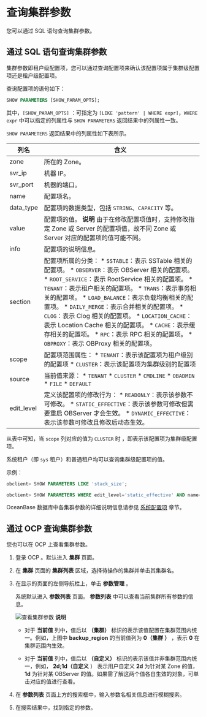 查询集群参数 
===========================

您可以通过 SQL 语句查询集群参数。

通过 SQL 语句查询集群参数 
------------------------------------

集群参数即租户级配置项，您可以通过查询配置项来确认该配置项属于集群级配置项还是租户级配置项。

查询配置项的语句如下：

```sql
SHOW PARAMETERS [SHOW_PARAM_OPTS];
```



其中，`[SHOW_PARAM_OPTS]` ：可指定为 `[LIKE 'pattern' | WHERE expr]`，`WHERE expr` 中可以指定的列属性与 `SHOW PARAMETERS` 返回结果中的列属性一致。

`SHOW PARAMETERS` 返回结果中的列属性如下表所示。


|     列名     |                                                                                                                                                                                                                                                                                                                                                                                                                        含义                                                                                                                                                                                                                                                                                                                                                                                                                         |
|------------|---------------------------------------------------------------------------------------------------------------------------------------------------------------------------------------------------------------------------------------------------------------------------------------------------------------------------------------------------------------------------------------------------------------------------------------------------------------------------------------------------------------------------------------------------------------------------------------------------------------------------------------------------------------------------------------------------------------------------------------------------------------------------------------------------------------------------------------------------|
| zone       | 所在的 Zone。                                                                                                                                                                                                                                                                                                                                                                                                                                                                                                                                                                                                                                                                                                                                                                                                                                         |
| svr_ip     | 机器 IP。                                                                                                                                                                                                                                                                                                                                                                                                                                                                                                                                                                                                                                                                                                                                                                                                                                            |
| svr_port   | 机器的端口。                                                                                                                                                                                                                                                                                                                                                                                                                                                                                                                                                                                                                                                                                                                                                                                                                                            |
| name       | 配置项名。                                                                                                                                                                                                                                                                                                                                                                                                                                                                                                                                                                                                                                                                                                                                                                                                                                             |
| data_type  | 配置项的数据类型，包括 `STRING`、`CAPACITY` 等。                                                                                                                                                                                                                                                                                                                                                                                                                                                                                                                                                                                                                                                                                                                                                                                                                |
| value      | 配置项的值。 **说明**  由于在修改配置项值时，支持修改指定 Zone 或 Server 的配置项值，故不同 Zone 或 Server 对应的配置项的值可能不同。                                                                                                                                                                                                                                                                                                                                                                                                                                                                                                                                                                                                                                                                                                                              |
| info       | 配置项的说明信息。                                                                                                                                                                                                                                                                                                                                                                                                                                                                                                                                                                                                                                                                                                                                                                                                                                         |
| section    | 配置项所属的分类： * `SSTABLE`：表示 SSTable 相关的配置项。   * `OBSERVER`：表示 OBServer 相关的配置项。   * `ROOT_SERVICE`：表示 RootService 相关的配置项。   * `TENANT`：表示租户相关的配置项。   * `TRANS`：表示事务相关的配置项。   * `LOAD_BALANCE`：表示负载均衡相关的配置项。   * `DAILY_MERGE`：表示合并相关的配置项。   * `CLOG`：表示 Clog 相关的配置项。   * `LOCATION_CACHE`：表示 Location Cache 相关的配置项。   * `CACHE`：表示缓存相关的配置项。   * `RPC`：表示 RPC 相关的配置项。   * `OBPROXY`：表示 OBProxy 相关的配置项。    |
| scope      | 配置项范围属性： * `TENANT`：表示该配置项为租户级别的配置项   * `CLUSTER`：表示该配置项为集群级别的配置项                                                                                                                                                                                                                                                                                                                                                                                                                                                                                                                                                                                                                                                                              |
| source     | 当前值来源： * `TENANT`   * `CLUSTER`   * `CMDLINE`   * `OBADMIN`   * `FILE`   * `DEFAULT`                                                                                                                                                                                                                                                                                                                                                                                                                                                                                                                       |
| edit_level | 定义该配置项的修改行为： * `READONLY`：表示该参数不可修改。   * `STATIC_EFFECTIVE`：表示该参数可修改但需要重启 OBServer 才会生效。   * `DYNAMIC_EFFECTIVE`：表示该参数可修改且修改后动态生效。                                                                                                                                                                                                                                                                                                                                                                                                                                                                                                                                                                            |



从表中可知，当 `scope` 列对应的值为 `CLUSTER` 时 ，即表示该配置项为集群级配置项。

系统租户（即 `sys` 租户）和普通租户均可以查询集群级配置项的值。

示例：

```sql
obclient> SHOW PARAMETERS LIKE 'stack_size';

obclient> SHOW PARAMETERS WHERE edit_level='static_effective' AND name='stack_size';
```



OceanBase 数据库中各集群参数的详细说明信息请参见 [系统配置项](/zh-CN/12.reference-guide/3.system-configuration-items/1.overview-of-system-configuration-items.md) 章节。

通过 OCP 查询集群参数 
----------------------------------

您也可以在 OCP 上查看集群参数。

1. 登录 OCP 。默认进入 **集群** 页面。

   

2. 在 **集群** 页面的 **集群列表** 区域，选择待操作的集群并单击其集群名。

   

3. 在显示的页面的左侧导航栏上，单击 **参数管理** 。

   系统默认进入 **参数列表** 页面。 **参数列表** 中可以查看当前集群所有参数的信息。

   ![查看集群参数](https://help-static-aliyun-doc.aliyuncs.com/assets/img/zh-CN/2415019361/p360261.png)
   **说明**
   * 对于 **当前值** 列中，值后以 **（集群）** 标识的表示该值配置在集群范围内统一。例如，上图中 **backup_region** 的当前值列为 **0（集群** **）** ，表示 **0** 在集群范围内生效。

     
   
   * 对于 **当前值** 列中，值后以 **（自定义）** 标识的表示该值并非集群范围内统一，例如， **2d;1d（自定义** ） 表示用户自定义 **2d** 为针对某 Zone 的值， **1d** 为针对某 OBServer 的值。如果需了解这两个值各自生效的对象，可单击对应的值进行查看。

     
   

   
   

4. 在 **参数列表** 页面上方的搜索框中，输入参数名相关信息进行模糊搜索。

   

5. 在搜索结果中，找到指定的参数。

   



